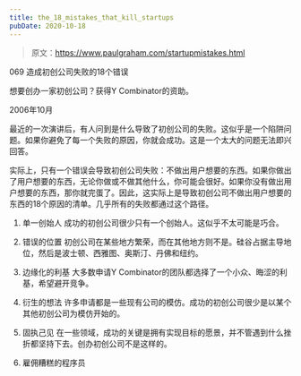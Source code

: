 ```yaml
---
title: the_18_mistakes_that_kill_startups
pubDate: 2020-10-18
---
```


> 原文：https://www.paulgraham.com/startupmistakes.html 

            
069 造成初创公司失败的18个错误

想要创办一家初创公司？获得Y Combinator的资助。

2006年10月

最近的一次演讲后，有人问到是什么导致了初创公司的失败。这似乎是一个陷阱问题。如果你避免了每一个失败的原因，你就会成功。这是一个太大的问题无法即兴回答。

实际上，只有一个错误会导致初创公司失败：不做出用户想要的东西。如果你做出了用户想要的东西，无论你做或不做其他什么，你可能会很好。如果你没有做出用户想要的东西，那你就完蛋了。因此，这实际上是导致初创公司不做出用户想要的东西的18个原因的清单。几乎所有的失败都通过这个路径。

1. 单一创始人
成功的初创公司很少只有一个创始人。这似乎不太可能是巧合。

2. 错误的位置
初创公司在某些地方繁荣，而在其他地方则不是。硅谷占据主导地位，然后是波士顿、西雅图、奥斯汀、丹佛和纽约。

3. 边缘化的利基
大多数申请Y Combinator的团队都选择了一个小众、晦涩的利基，希望避开竞争。

4. 衍生的想法
许多申请都是一些现有公司的模仿。成功的初创公司很少是以某个其他初创公司为模仿开始的。

5. 固执己见
在一些领域，成功的关键是拥有实现目标的愿景，并不管遇到什么挫折都坚持下去。创办初创公司不是这样的。

6. 雇佣糟糕的程序员

